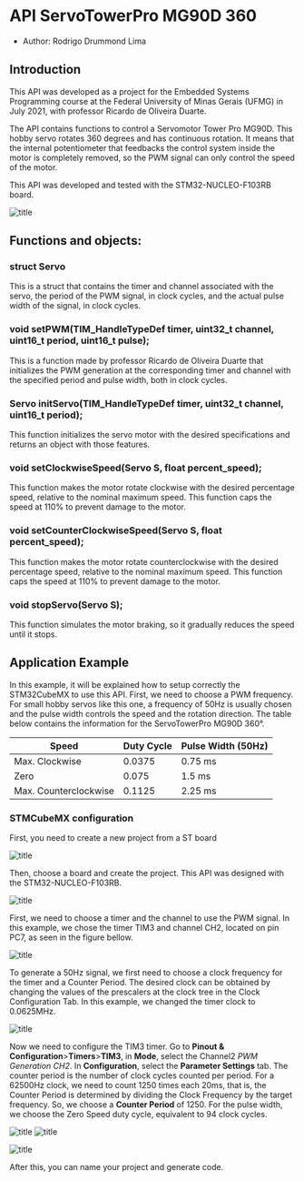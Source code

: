 # API ServoTowerPro MG90D 360 
- Author: Rodrigo Drummond Lima

## Introduction
This API was developed as a project for the Embedded Systems Programming course at the Federal University of Minas Gerais (UFMG) in July 2021, with professor Ricardo de Oliveira Duarte.

The API contains functions to control a Servomotor Tower Pro MG90D. This hobby servo rotates 360 degrees and has continuous rotation. It means that the internal potentiometer that feedbacks the control system inside the motor is completely removed, so the PWM signal can only control the speed of the motor.

This API was developed and tested with the STM32-NUCLEO-F103RB board.

![title](Images/servo_tower_pro_mg90d.jpg)

## Functions and objects:
### struct Servo
This is a struct that contains the timer and channel associated with the servo, the period of the PWM signal, in clock cycles, and the actual pulse width of the signal, in clock cycles. 

### void setPWM(TIM_HandleTypeDef timer, uint32_t channel, uint16_t period, uint16_t pulse);
This is a function made by professor Ricardo de Oliveira Duarte that initializes the PWM generation at the corresponding timer and channel with the specified period and pulse width, both in clock cycles.

### Servo initServo(TIM_HandleTypeDef timer, uint32_t channel, uint16_t period);
This function initializes the servo motor with the desired specifications and returns an object with those features.

### void setClockwiseSpeed(Servo S, float percent_speed);
This function makes the motor rotate clockwise with the desired percentage speed, relative to the nominal maximum speed. This function caps the speed at 110% to prevent damage to the motor.

### void setCounterClockwiseSpeed(Servo S, float percent_speed);
This function makes the motor rotate counterclockwise with the desired percentage speed, relative to the nominal maximum speed. This function caps the speed at 110% to prevent damage to the motor.

### void stopServo(Servo S);
This function simulates the motor braking, so it gradually reduces the speed until it stops.

## Application Example
In this example, it will be explained how to setup correctly the STM32CubeMX to use this API.
First, we need to choose a PWM frequency. For small hobby servos like this one, a frequency of 50Hz is usually chosen and the pulse width controls the speed and the rotation direction. The table below contains the information for the ServoTowerPro MG90D 360°.

Speed | Duty Cycle | Pulse Width (50Hz)
------------ | ------------- | -------------
Max. Clockwise | 0.0375 | 0.75 ms
Zero | 0.075 | 1.5 ms
Max. Counterclockwise | 0.1125 | 2.25 ms

### STMCubeMX configuration
First, you need to create a new project from a ST board

![title](Images/guia1.png)

Then, choose a board and create the project. This API was designed with the STM32-NUCLEO-F103RB.

![title](Images/guia2.png)

First, we need to choose a timer and the channel to use the PWM signal. In this example, we chose the timer TIM3 and channel CH2, located on pin PC7, as seen in the figure bellow.

![title](Images/guia4.png)

To generate a 50Hz signal, we first need to choose a clock frequency for the timer and a Counter Period. The desired clock can be obtained by changing the values of the prescalers at the clock tree in the Clock Configuration Tab. In this example, we changed the timer clock to 0.0625MHz.

![title](Images/clock_config.png)

Now we need to configure the TIM3 timer. Go to **Pinout & Configuration**>**Timers**>**TIM3**, in **Mode**, select the Channel2 *PWM Generation CH2*. In **Configuration**, select the **Parameter Settings** tab. The counter period is the number of clock cycles counted per period. For a 62500Hz clock, we need to count 1250 times each 20ms, that is, the Counter Period is determined by dividing the Clock Frequency by the target frequency. So, we choose a **Counter Period** of 1250. For the pulse width, we choose the Zero Speed duty cycle, equivalent to 94 clock cycles.

![title](Images/guia5.png) ![title](Images/guia6.png) 

![title](Images/guia7.png) 

After this, you can name your project and generate code.